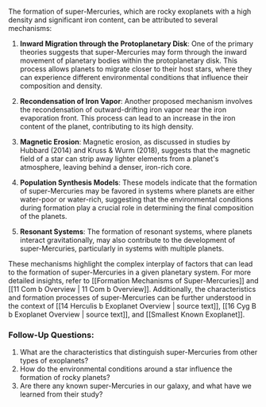 The formation of super-Mercuries, which are rocky exoplanets with a high density and significant iron content, can be attributed to several mechanisms:

1. **Inward Migration through the Protoplanetary Disk**: One of the primary theories suggests that super-Mercuries may form through the inward movement of planetary bodies within the protoplanetary disk. This process allows planets to migrate closer to their host stars, where they can experience different environmental conditions that influence their composition and density.

2. **Recondensation of Iron Vapor**: Another proposed mechanism involves the recondensation of outward-drifting iron vapor near the iron evaporation front. This process can lead to an increase in the iron content of the planet, contributing to its high density.

3. **Magnetic Erosion**: Magnetic erosion, as discussed in studies by Hubbard (2014) and Kruss & Wurm (2018), suggests that the magnetic field of a star can strip away lighter elements from a planet's atmosphere, leaving behind a denser, iron-rich core.

4. **Population Synthesis Models**: These models indicate that the formation of super-Mercuries may be favored in systems where planets are either water-poor or water-rich, suggesting that the environmental conditions during formation play a crucial role in determining the final composition of the planets.

5. **Resonant Systems**: The formation of resonant systems, where planets interact gravitationally, may also contribute to the development of super-Mercuries, particularly in systems with multiple planets.

These mechanisms highlight the complex interplay of factors that can lead to the formation of super-Mercuries in a given planetary system. For more detailed insights, refer to [[Formation Mechanisms of Super-Mercuries]] and [[11 Com b Overview | 11 Com b Overview]]. Additionally, the characteristics and formation processes of super-Mercuries can be further understood in the context of [[14 Herculis b Exoplanet Overview | source text]], [[16 Cyg B b Exoplanet Overview | source text]], and [[Smallest Known Exoplanet]]. 

### Follow-Up Questions:
1. What are the characteristics that distinguish super-Mercuries from other types of exoplanets?
2. How do the environmental conditions around a star influence the formation of rocky planets?
3. Are there any known super-Mercuries in our galaxy, and what have we learned from their study?